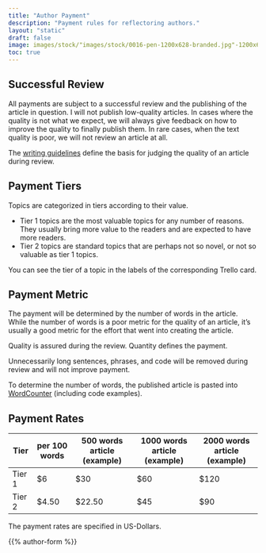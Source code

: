 ```yaml
---
title: "Author Payment"
description: "Payment rules for reflectoring authors."
layout: "static"
draft: false
image: images/stock/"images/stock/0016-pen-1200x628-branded.jpg"-1200x628-branded.jpg
toc: true
---
```


## Successful Review

All payments are subject to a successful review and the publishing of the article in question. I will not publish low-quality articles. In cases where the quality is not what we expect, we will always give feedback on how to improve the quality to finally publish them. In rare cases, when the text quality is poor, we will not review an article at all.

The [writing guidelines](/contribute/writing-guide/) define the basis for judging the quality of an article during review.

## Payment Tiers

Topics are categorized in tiers according to their value.

-   Tier 1 topics are the most valuable topics for any number of reasons. They usually bring more value to the readers and are expected to have more readers.
-   Tier 2 topics are standard topics that are perhaps not so novel, or not so valuable as tier 1 topics.


You can see the tier of a topic in the labels of the corresponding Trello card.

## Payment Metric

The payment will be determined by the number of words in the article. While the number of words is a poor metric for the quality of an article, it’s usually a good metric for the effort that went into creating the article.

Quality is assured during the review. Quantity defines the payment.

Unnecessarily long sentences, phrases, and code will be removed during review and will not improve payment.

To determine the number of words, the published article is pasted into [WordCounter](https://wordcounter.net) (including code examples).

## Payment Rates

| Tier | per 100 words | 500 words article (example) | 1000 words article (example) | 2000 words article (example) |
|-----|----------------|-----------------------------|------------------------------|------------------------------|
| Tier 1 | $6 | $30                         | $60                          | $120                         |
| Tier 2 | $4.50 | $22.50                      | $45                          | $90                          |

The payment rates are specified in US-Dollars.

{{% author-form %}}